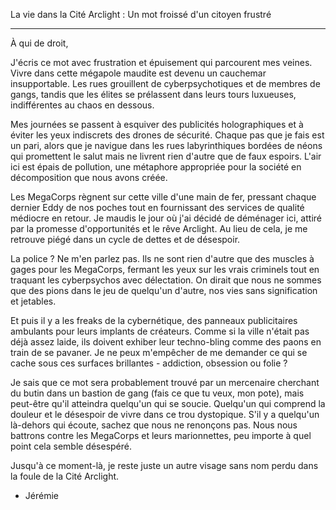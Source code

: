 La vie dans la Cité Arclight : Un mot froissé d'un citoyen frustré

---

À qui de droit,

J'écris ce mot avec frustration et épuisement qui parcourent mes veines. Vivre dans cette mégapole maudite est devenu un cauchemar insupportable. Les rues grouillent de cyberpsychotiques et de membres de gangs, tandis que les élites se prélassent dans leurs tours luxueuses, indifférentes au chaos en dessous.

Mes journées se passent à esquiver des publicités holographiques et à éviter les yeux indiscrets des drones de sécurité. Chaque pas que je fais est un pari, alors que je navigue dans les rues labyrinthiques bordées de néons qui promettent le salut mais ne livrent rien d'autre que de faux espoirs. L'air ici est épais de pollution, une métaphore appropriée pour la société en décomposition que nous avons créée.

Les MegaCorps règnent sur cette ville d'une main de fer, pressant chaque dernier Eddy de nos poches tout en fournissant des services de qualité médiocre en retour. Je maudis le jour où j'ai décidé de déménager ici, attiré par la promesse d'opportunités et le rêve Arclight. Au lieu de cela, je me retrouve piégé dans un cycle de dettes et de désespoir.

La police ? Ne m'en parlez pas. Ils ne sont rien d'autre que des muscles à gages pour les MegaCorps, fermant les yeux sur les vrais criminels tout en traquant les cyberpsychos avec délectation. On dirait que nous ne sommes que des pions dans le jeu de quelqu'un d'autre, nos vies sans signification et jetables.

Et puis il y a les freaks de la cybernétique, des panneaux publicitaires ambulants pour leurs implants de créateurs. Comme si la ville n'était pas déjà assez laide, ils doivent exhiber leur techno-bling comme des paons en train de se pavaner. Je ne peux m'empêcher de me demander ce qui se cache sous ces surfaces brillantes - addiction, obsession ou folie ?

Je sais que ce mot sera probablement trouvé par un mercenaire cherchant du butin dans un bastion de gang (fais ce que tu veux, mon pote), mais peut-être qu'il atteindra quelqu'un qui se soucie. Quelqu'un qui comprend la douleur et le désespoir de vivre dans ce trou dystopique. S'il y a quelqu'un là-dehors qui écoute, sachez que nous ne renonçons pas. Nous nous battrons contre les MegaCorps et leurs marionnettes, peu importe à quel point cela semble désespéré.

Jusqu'à ce moment-là, je reste juste un autre visage sans nom perdu dans la foule de la Cité Arclight.

- Jérémie
